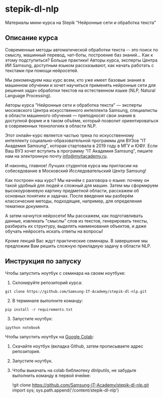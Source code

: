 # stepik-dl-nlp
Материалы мини-курса на Stepik "Нейронные сети и обработка текста"

## Описание курса

Современные методы автоматической обработки текста -- это поиск по смыслу, машинный перевод, чат-боты, построение баз знаний... Как к этому подступиться? Больше практики! Авторы курса, эксперты Центра ИИ Samsung, доступным языком рассказывают, как начать работать с текстами при помощи нейросетей.

Мы рекомендуем наш курс всем, кто уже имеет базовые знания в машинном обучении и хочет научиться применять нейронные сети для решения задач обработки текстов на естественном языке (NLP, Natural Language Processing).

Авторы курса "Нейронные сети и обработка текста" — эксперты московского Центра искусственного интеллекта Samsung, специалисты в области машинного обучения — преподносят свои знания в доступной форме и в таком объёме, который позволит ориентироваться в современных технологиях в области NLP.

Этот онлайн-курс является частью трека по искусственному интеллекту социально-образовательной программы для ВУЗов "IT Академия Samsung", которая стартовала в 2019 году в МГУ и ЮФУ. Если Ваш ВУЗ хочет вступить в программу "IT Академия Samsung", пишите нам на электронную почту info@myitacademy.ru.

И наконец, главное! Лучших студентов курса мы пригласим на собеседование в Московский Исследовательский Центр Samsung!


Как построен наш курс? Мы начнём с разговора о языке: почему он такой удобный для людей и сложный для машин. Затем мы сформируем высокоуровневую картину предметной области, расскажем об основных понятиях и задачах. После введения мы разберём классические методы, подходящие, например, для определения тематики документа. 

А затем начнутся нейросети! Мы расскажем, как подготавливать данные, извлекать "смыслы" слов из текстов, генерировать тексты, разбирать их структуру, выделять наименования объектов, и даже обучать нейросеть искать ответы на вопросы!

Кроме лекций Вас ждут практические семинары. В завершение мы предложим Вам решить сложную прикладную задачу в области NLP.

## Инструкция по запуску 

Чтобы запустить ноутбук с семинара на своем ноутбуке:

1) Cклонируйте репозиторий курса:

`git clone https://github.com/Samsung-IT-Academy/stepik-dl-nlp.git`

2) В терминале выполните команду:

`pip install -r requirements.txt`

3) Запустите ноутбук:

`ipython notebook`
 

Чтобы запустить ноутбук на [Google Colab](https://colab.research.google.com):

1) Скачайте ноутбук (вкладка Github, затем прописываете адрес репозитория.

2) Запустите ноутбук.

3) Чтобы выкачать на colab библиотеку dlnlputils, не забудьте выполнить команду в первой ячейке:


    !git clone https://github.com/Samsung-IT-Academy/stepik-dl-nlp.git
    import sys; sys.path.append('/content/stepik-dl-nlp')
